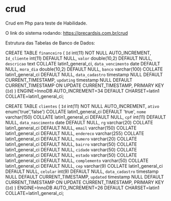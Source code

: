 # crud
Crud em Php para teste de Habilidade.



O link do sistema rodando:
https://precardsis.com.br/crud

Estrutura das Tabelas de Banco de Dados:

CREATE TABLE `financeiro` (
  `Id` int(11) NOT NULL AUTO_INCREMENT,
  `Id_cliente` int(11) DEFAULT NULL,
  `valor` double(10,2) DEFAULT NULL,
  `descricao` text COLLATE latin1_general_ci,
  `data_vencimento` date DEFAULT NULL,
  `mora_dia` double(10,2) DEFAULT NULL,
  `banco` varchar(100) COLLATE latin1_general_ci DEFAULT NULL,
  `data_cadastro` timestamp NULL DEFAULT CURRENT_TIMESTAMP,
  `updating` timestamp NULL DEFAULT CURRENT_TIMESTAMP ON UPDATE CURRENT_TIMESTAMP,
  PRIMARY KEY (`Id`)
) ENGINE=InnoDB AUTO_INCREMENT=34 DEFAULT CHARSET=latin1 COLLATE=latin1_general_ci;


CREATE TABLE `clientes` (
  `Id` int(11) NOT NULL AUTO_INCREMENT,
  `ativo` enum('true','false') COLLATE latin1_general_ci DEFAULT 'true',
  `nome` varchar(150) COLLATE latin1_general_ci DEFAULT NULL,
  `cpf` int(11) DEFAULT NULL,
  `data_nascimento` date DEFAULT NULL,
  `rg` varchar(20) COLLATE latin1_general_ci DEFAULT NULL,
  `email` varchar(150) COLLATE latin1_general_ci DEFAULT NULL,
  `endereco` varchar(255) COLLATE latin1_general_ci DEFAULT NULL,
  `numero` varchar(20) COLLATE latin1_general_ci DEFAULT NULL,
  `bairro` varchar(50) COLLATE latin1_general_ci DEFAULT NULL,
  `cidade` varchar(50) COLLATE latin1_general_ci DEFAULT NULL,
  `estado` varchar(50) COLLATE latin1_general_ci DEFAULT NULL,
  `complemento` varchar(50) COLLATE latin1_general_ci DEFAULT NULL,
  `cep` varchar(9) COLLATE latin1_general_ci DEFAULT NULL,
  `celular` int(9) DEFAULT NULL,
  `data_cadastro` timestamp NULL DEFAULT CURRENT_TIMESTAMP,
  `updated` timestamp NULL DEFAULT CURRENT_TIMESTAMP ON UPDATE CURRENT_TIMESTAMP,
  PRIMARY KEY (`Id`)
) ENGINE=InnoDB AUTO_INCREMENT=26 DEFAULT CHARSET=latin1 COLLATE=latin1_general_ci;
